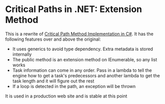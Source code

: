 Critical Paths in .NET: Extension Method
========================================

This is a rewrite of [Critical Path Method Implementation in C#](http://www.codeproject.com/KB/recipes/CriticalPathMethod.aspx).  It has the following features over and above the original:

* It uses generics to avoid type dependency.  Extra metadata is stored internally
* The public method is an extension method on IEnumerable, so any list works
* Task information can come in any order.  Pass in a lambda to tell the engine how to get a task's predecessors and another lambda to get the task length and it will figure out the rest
* If a loop is detected in the path, an exception will be thrown 

It is used in a production web site and is stable at this point



